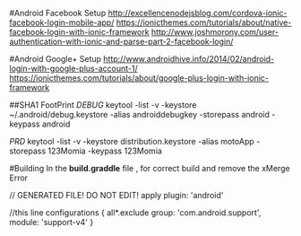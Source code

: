 #Android Facebook Setup
http://excellencenodejsblog.com/cordova-ionic-facebook-login-mobile-app/
https://ionicthemes.com/tutorials/about/native-facebook-login-with-ionic-framework
http://www.joshmorony.com/user-authentication-with-ionic-and-parse-part-2-facebook-login/

#Android Google+ Setup
http://www.androidhive.info/2014/02/android-login-with-google-plus-account-1/
https://ionicthemes.com/tutorials/about/google-plus-login-with-ionic-framework

##SHA1 FootPrint
_DEBUG_
keytool -list -v -keystore ~/.android/debug.keystore -alias androiddebugkey -storepass android -keypass android

_PRD_
keytool -list -v -keystore distribution.keystore -alias motoApp -storepass 123Momia -keypass 123Momia

#Building
In the __build.graddle__ file , for correct build and remove the xMerge Error


// GENERATED FILE! DO NOT EDIT!
apply plugin: 'android'

//this line
configurations {
   all*.exclude group: 'com.android.support', module: 'support-v4'
}

